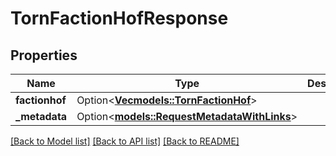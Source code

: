 # TornFactionHofResponse

## Properties

Name | Type | Description | Notes
------------ | ------------- | ------------- | -------------
**factionhof** | Option<[**Vec<models::TornFactionHof>**](TornFactionHof.md)> |  | [optional]
**_metadata** | Option<[**models::RequestMetadataWithLinks**](RequestMetadataWithLinks.md)> |  | [optional]

[[Back to Model list]](../README.md#documentation-for-models) [[Back to API list]](../README.md#documentation-for-api-endpoints) [[Back to README]](../README.md)


